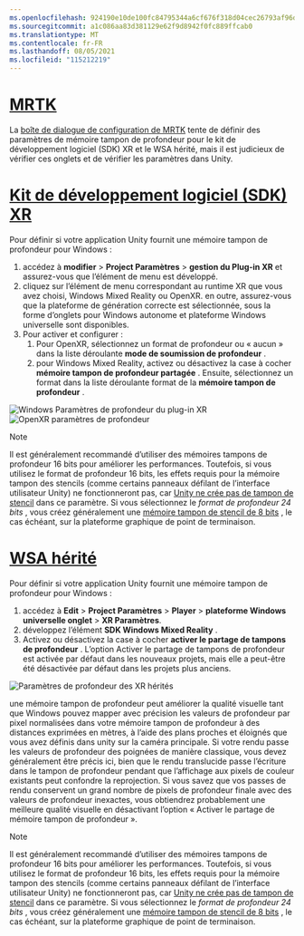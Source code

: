 ```yaml
---
ms.openlocfilehash: 924190e10de100fc84795344a6cf676f318d04cec26793af96d03a3cb7cb5f78
ms.sourcegitcommit: a1c086aa83d381129e62f9d8942f0fc889ffcab0
ms.translationtype: MT
ms.contentlocale: fr-FR
ms.lasthandoff: 08/05/2021
ms.locfileid: "115212219"
---
```

# <a name="mrtk"></a>[MRTK](#tab/mrtk)
<!-- NEVER CHANGE THE ABOVE LINE! -->

La [boîte de dialogue de configuration de MRTK](/windows/mixed-reality/mrtk-unity/configuration/mrtk-configuration-dialog) tente de définir des paramètres de mémoire tampon de profondeur pour le kit de développement logiciel (SDK) XR et le WSA hérité, mais il est judicieux de vérifier ces onglets et de vérifier les paramètres dans Unity.

# <a name="xr-sdk"></a>[Kit de développement logiciel (SDK) XR](#tab/xr)
<!-- NEVER CHANGE THE ABOVE LINE! -->

Pour définir si votre application Unity fournit une mémoire tampon de profondeur pour Windows :

1. accédez à **modifier**  >  **Project Paramètres**  >  **gestion du Plug-in XR** et assurez-vous que l’élément de menu est développé.
2. cliquez sur l’élément de menu correspondant au runtime XR que vous avez choisi, Windows Mixed Reality ou OpenXR. en outre, assurez-vous que la plateforme de génération correcte est sélectionnée, sous la forme d’onglets pour Windows autonome et plateforme Windows universelle sont disponibles.
3. Pour activer et configurer :
    1. Pour OpenXR, sélectionnez un format de profondeur ou « aucun » dans la liste déroulante **mode de soumission de profondeur** .
    2. pour Windows Mixed Reality, activez ou désactivez la case à cocher **mémoire tampon de profondeur partagée** . Ensuite, sélectionnez un format dans la liste déroulante format de la **mémoire tampon de profondeur** .

![Windows Paramètres de profondeur du plug-in XR ](../../images/xrsdk-winxr-depth.png)
 ![ OpenXR paramètres de profondeur](../../images/xrsdk-openxr-depth.png)

> [!NOTE]
> Il est généralement recommandé d’utiliser des mémoires tampons de profondeur 16 bits pour améliorer les performances. Toutefois, si vous utilisez le format de profondeur 16 bits, les effets requis pour la mémoire tampon des stencils (comme certains panneaux défilant de l’interface utilisateur Unity) ne fonctionneront pas, car [Unity ne crée pas de tampon de stencil](https://docs.unity3d.com/ScriptReference/RenderTexture-depth.html) dans ce paramètre. Si vous sélectionnez le *format de profondeur 24 bits* , vous créez généralement une [mémoire tampon de stencil de 8 bits](https://docs.unity3d.com/Manual/SL-Stencil.html) , le cas échéant, sur la plateforme graphique de point de terminaison.

# <a name="legacy-wsa"></a>[WSA hérité](#tab/wsa)
<!-- NEVER CHANGE THE ABOVE LINE! -->

Pour définir si votre application Unity fournit une mémoire tampon de profondeur pour Windows :

1. accédez à **Edit**  >  **Project Paramètres**  >  **Player**  >  **plateforme Windows universelle onglet**  >  **XR Paramètres**.
2. développez l’élément **SDK Windows Mixed Reality** .
3. Activez ou désactivez la case à cocher **activer le partage de tampons de profondeur** . L’option Activer le partage de tampons de profondeur est activée par défaut dans les nouveaux projets, mais elle a peut-être été désactivée par défaut dans les projets plus anciens.

![Paramètres de profondeur des XR hérités](../../images/wmr-depth.png)

une mémoire tampon de profondeur peut améliorer la qualité visuelle tant que Windows pouvez mapper avec précision les valeurs de profondeur par pixel normalisées dans votre mémoire tampon de profondeur à des distances exprimées en mètres, à l’aide des plans proches et éloignés que vous avez définis dans unity sur la caméra principale. Si votre rendu passe les valeurs de profondeur des poignées de manière classique, vous devez généralement être précis ici, bien que le rendu translucide passe l’écriture dans le tampon de profondeur pendant que l’affichage aux pixels de couleur existants peut confondre la reprojection.  Si vous savez que vos passes de rendu conservent un grand nombre de pixels de profondeur finale avec des valeurs de profondeur inexactes, vous obtiendrez probablement une meilleure qualité visuelle en désactivant l’option « Activer le partage de mémoire tampon de profondeur ».

> [!NOTE]
> Il est généralement recommandé d’utiliser des mémoires tampons de profondeur 16 bits pour améliorer les performances. Toutefois, si vous utilisez le format de profondeur 16 bits, les effets requis pour la mémoire tampon des stencils (comme certains panneaux défilant de l’interface utilisateur Unity) ne fonctionneront pas, car [Unity ne crée pas de tampon de stencil](https://docs.unity3d.com/ScriptReference/RenderTexture-depth.html) dans ce paramètre. Si vous sélectionnez le *format de profondeur 24 bits* , vous créez généralement une [mémoire tampon de stencil de 8 bits](https://docs.unity3d.com/Manual/SL-Stencil.html) , le cas échéant, sur la plateforme graphique de point de terminaison.